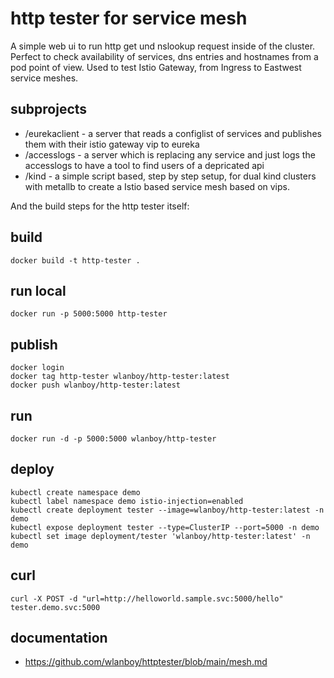 # http tester for service mesh
A simple web ui to run http get und nslookup request inside of the cluster.
Perfect to check availability of services, dns entries and hostnames from a pod point of view.
Used to test Istio Gateway, from Ingress to Eastwest service meshes.

## subprojects
* /eurekaclient - a server that reads a configlist of services and publishes them with their istio gateway vip to eureka
* /accesslogs - a server which is replacing any service and just logs the accesslogs to have a tool to find users of a depricated api
* /kind - a simple script based, step by step setup, for dual kind clusters with metallb to create a Istio based service mesh based on vips.

And the build steps for the http tester itself:
## build
```
docker build -t http-tester .
```

## run local
```
docker run -p 5000:5000 http-tester
```

## publish
```
docker login
docker tag http-tester wlanboy/http-tester:latest
docker push wlanboy/http-tester:latest
```

## run
```
docker run -d -p 5000:5000 wlanboy/http-tester
```

## deploy
```
kubectl create namespace demo
kubectl label namespace demo istio-injection=enabled
kubectl create deployment tester --image=wlanboy/http-tester:latest -n demo
kubectl expose deployment tester --type=ClusterIP --port=5000 -n demo
kubectl set image deployment/tester 'wlanboy/http-tester:latest' -n demo
```

## curl
```
curl -X POST -d "url=http://helloworld.sample.svc:5000/hello" tester.demo.svc:5000
```

## documentation
- https://github.com/wlanboy/httptester/blob/main/mesh.md
